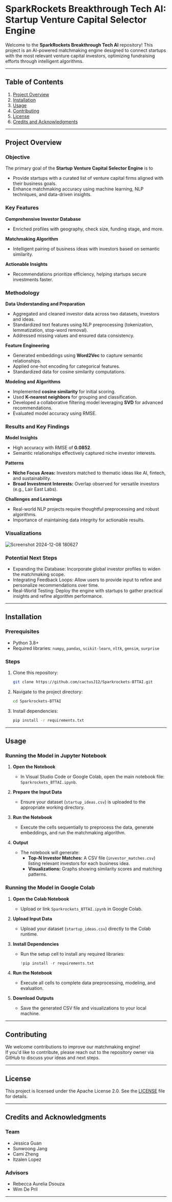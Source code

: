 # SparkRockets Breakthrough Tech AI: Startup Venture Capital Selector Engine

Welcome to the **SparkRockets Breakthrough Tech AI** repository! This project is an AI-powered matchmaking engine designed to connect startups with the most relevant venture capital investors, optimizing fundraising efforts through intelligent algorithms.

----------

## **Table of Contents**

1.  [Project Overview](#project-overview)
2.  [Installation](#installation)
3.  [Usage](#usage)
4.  [Contributing](#contributing)
5.  [License](#license)
6.  [Credits and Acknowledgments](#credits-and-acknowledgments)

----------

## **Project Overview**

### **Objective**

The primary goal of the **Startup Venture Capital Selector Engine** is to
-   Provide startups with a curated list of venture capital firms aligned with their business goals.
-   Enhance matchmaking accuracy using machine learning, NLP techniques, and data-driven insights.

### **Key Features**

**Comprehensive Investor Database**  
- Enriched profiles with geography, check size, funding stage, and more.
    
**Matchmaking Algorithm**  
- Intelligent pairing of business ideas with investors based on semantic similarity.
    
**Actionable Insights**  
- Recommendations prioritize efficiency, helping startups secure investments faster.

### **Methodology**

**Data Understanding and Preparation**
-   Aggregated and cleaned investor data across two datasets, investors and ideas.
-   Standardized text features using NLP preprocessing (tokenization, lemmatization, stop-word removal).
-   Addressed missing values and ensured data consistency.

**Feature Engineering**
-   Generated embeddings using **Word2Vec** to capture semantic relationships.
-   Applied one-hot encoding for categorical features.
-   Standardized data for cosine similarity computations.

**Modeling and Algorithms**
-   Implemented **cosine similarity** for initial scoring.
-   Used **K-nearest neighbors** for grouping and classification.
-   Developed a collaborative filtering model leveraging **SVD** for advanced recommendations.
-   Evaluated model accuracy using RMSE.

### **Results and Key Findings**

**Model Insights**
-   High accuracy with RMSE of **0.0852**.
-   Semantic relationships effectively captured niche investor interests.

**Patterns**
-   **Niche Focus Areas:** Investors matched to thematic ideas like AI, fintech, and sustainability.
-   **Broad Investment Interests:** Overlap observed for versatile investors (e.g., Lair East Labs).

**Challenges and Learnings**
-   Real-world NLP projects require thoughtful preprocessing and robust algorithms.
-   Importance of maintaining data integrity for actionable results.

### **Visualizations**

![Screenshot 2024-12-08 180627](https://github.com/user-attachments/assets/df873b68-09fc-40ce-bc49-d210dc2afd7e)

### **Potential Next Steps**
- Expanding the Database: Incorporate global investor profiles to widen the matchmaking scope.
- Integrating Feedback Loops: Allow users to provide input to refine and personalize recommendations over time.
- Real-World Testing: Deploy the engine with startups to gather practical insights and refine algorithm performance.

----------

## **Installation**

### Prerequisites

-   Python 3.8+
-   Required libraries: `numpy`, `pandas`, `scikit-learn`, `nltk`, `gensim`, `surprise`

### Steps

1.  Clone this repository:
    
    ```bash
    git clone https://github.com/cactusJ12/Sparkrockets-BTTAI.git
    
    ```
    
2.  Navigate to the project directory:
    
    ```bash
    cd Sparkrockets-BTTAI
    
    ```
    
3.  Install dependencies:
    
    ```bash
    pip install -r requirements.txt
    
    ```

----------

## **Usage**

### Running the Model in Jupyter Notebook

1.  **Open the Notebook**
    
    -   In Visual Studio Code or Google Colab, open the main notebook file: `Sparkrockets_BTTAI.ipynb`.
2.  **Prepare the Input Data**
    
    -   Ensure your dataset (`startup_ideas.csv`) is uploaded to the appropriate working directory.
3.  **Run the Notebook**
    
    -   Execute the cells sequentially to preprocess the data, generate embeddings, and run the matchmaking algorithm.
4.  **Output**
    
    -   The notebook will generate:
        -   **Top-N Investor Matches:** A CSV file (`investor_matches.csv`) listing relevant investors for each business idea.
        -   **Visualizations:** Graphs showing similarity scores and matching patterns.

### Running the Model in Google Colab

1.  **Open the Colab Notebook**
    
    -   Upload or link `Sparkrockets_BTTAI.ipynb` in Google Colab.
2.  **Upload Input Data**
    
    -   Upload your dataset (`startup_ideas.csv`) directly to the Colab runtime.
3.  **Install Dependencies**
    
    -   Run the setup cell to install any required libraries:
        
        ```python
        !pip install -r requirements.txt
        
        ```
        
4.  **Run the Notebook**
    
    -   Execute all cells to complete data preprocessing, modeling, and evaluation.
5.  **Download Outputs**
    
    -   Save the generated CSV file and visualizations to your local machine.

----------

## **Contributing**

We welcome contributions to improve our matchmaking engine!  
If you'd like to contribute, please reach out to the repository owner via GitHub to discuss your ideas and next steps.

----------

## **License**

This project is licensed under the Apache License 2.0. See the [LICENSE](https://chatgpt.com/c/LICENSE) file for details.

----------

## **Credits and Acknowledgments**

### **Team**

-   Jessica Guan
-   Sunwoong Jang
-   Cami Zheng
-   Itzalen Lopez

### **Advisors**

-   Rebecca Aurelia Dsouza
-   Wim De Pril

----------
